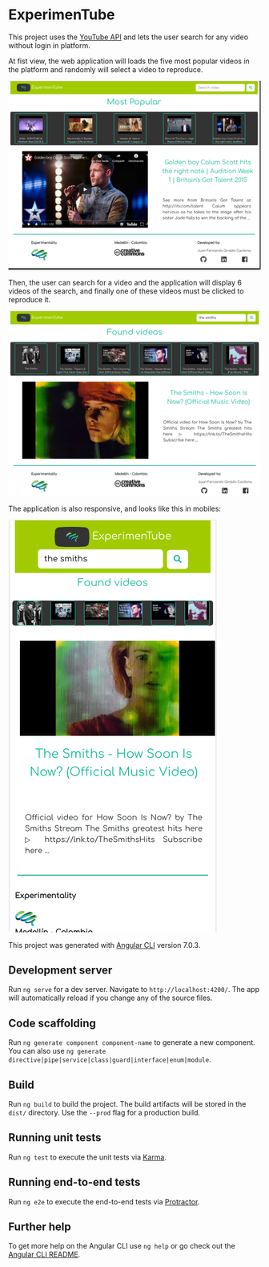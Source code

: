 # ExperimenTube

This project uses the [YouTube API](https://developers.google.com/youtube/documentation/) and lets
the user search for any video without login in platform.

At fist view, the web application will loads the five most popular videos in the platform and randomly
will select a video to reproduce.

![alt text](./src/assets/experimenTube1.png)

Then, the user can search for a video and the application will display 6 videos of the search, and finally
one of these videos must be clicked to reproduce it.

![alt text](./src/assets/experimenTube3.png)

The application is also responsive, and looks like this in mobiles:

![alt text](./src/assets/experimenTube4.png)

This project was generated with [Angular CLI](https://github.com/angular/angular-cli) version 7.0.3.

## Development server

Run `ng serve` for a dev server. Navigate to `http://localhost:4200/`. The app will automatically reload if you change any of the source files.

## Code scaffolding

Run `ng generate component component-name` to generate a new component. You can also use `ng generate directive|pipe|service|class|guard|interface|enum|module`.

## Build

Run `ng build` to build the project. The build artifacts will be stored in the `dist/` directory. Use the `--prod` flag for a production build.

## Running unit tests

Run `ng test` to execute the unit tests via [Karma](https://karma-runner.github.io).

## Running end-to-end tests

Run `ng e2e` to execute the end-to-end tests via [Protractor](http://www.protractortest.org/).

## Further help

To get more help on the Angular CLI use `ng help` or go check out the [Angular CLI README](https://github.com/angular/angular-cli/blob/master/README.md).
